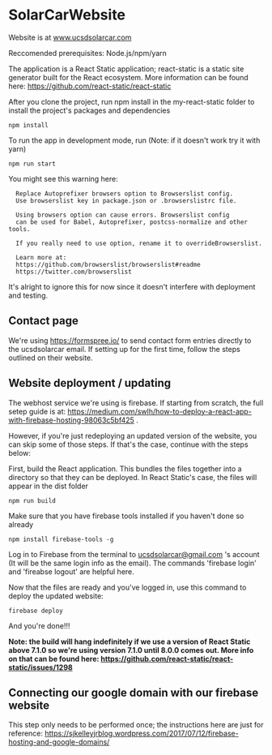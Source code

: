 # SolarCarWebsite

Website is at www.ucsdsolarcar.com

Reccomended prerequisites: Node.js/npm/yarn

The application is a React Static application; react-static is a static site generator built for the React ecosystem.
More information can be found here: https://github.com/react-static/react-static

After you clone the project, run npm install in the my-react-static folder to install the project's packages and dependencies

```
npm install
```

To run the app in development mode, run (Note: if it doesn't work try it with yarn)

```
npm run start
```

You might see this warning here:

```
  Replace Autoprefixer browsers option to Browserslist config.
  Use browserslist key in package.json or .browserslistrc file.

  Using browsers option can cause errors. Browserslist config
  can be used for Babel, Autoprefixer, postcss-normalize and other tools.

  If you really need to use option, rename it to overrideBrowserslist.

  Learn more at:
  https://github.com/browserslist/browserslist#readme
  https://twitter.com/browserslist
```

It's alright to ignore this for now since it doesn't interfere with deployment and testing.

## Contact page

We're using https://formspree.io/ to send contact form entries directly to the ucsdsolarcar email.
If setting up for the first time, follow the steps outlined on their website.

## Website deployment / updating

The webhost service we're using is firebase. If starting from scratch, the full setep guide is at: https://medium.com/swlh/how-to-deploy-a-react-app-with-firebase-hosting-98063c5bf425 .

However, if you're just redeploying an updated version of the website, you can skip some of those steps.
If that's the case, continue with the steps below:

First, build the React application. This bundles the files together into a directory so that they can be deployed.
In React Static's case, the files will appear in the dist folder

```
npm run build
```

Make sure that you have firebase tools installed if you haven't done so already

```
npm install firebase-tools -g
```

Log in to Firebase from the terminal to ucsdsolarcar@gmail.com 's account (It will be the same login info as the email). The commands 'firebase login' and 'fireabse logout'
are helpful here.

Now that the files are ready and you've logged in, use this command to deploy the updated website:

```
firebase deploy
```

And you're done!!!

**Note: the build will hang indefinitely if we use a version of React Static above 7.1.0 so we're using version 7.1.0 until 8.0.0 comes out. More info on that can be found here: https://github.com/react-static/react-static/issues/1298**

## Connecting our google domain with our firebase website

This step only needs to be performed once; the instructions here are just for reference:
https://sjkelleyjrblog.wordpress.com/2017/07/12/firebase-hosting-and-google-domains/
